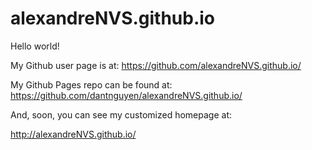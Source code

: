 alexandreNVS.github.io
====================

Hello world!

My Github user page is at: 
https://github.com/alexandreNVS.github.io/

My Github Pages repo can be found at:  
https://github.com/dantnguyen/alexandreNVS.github.io/

And, soon, you can see my customized homepage at:

http://alexandreNVS.github.io/
